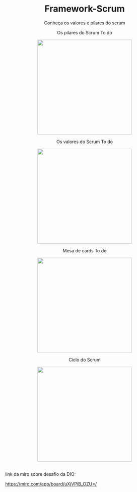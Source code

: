 <div align="center"><h1> Framework-Scrum </h1></div>

<div align="center">

Conheça os valores e pilares do scrum

Os pilares do Scrum To do

   <img src="https://user-images.githubusercontent.com/57921033/222000158-17a65200-fa95-4c29-93d4-7a8df4395afe.jpg" widht="400px" height="300px"/>

Os valores do Scrum To do

   <img src="https://user-images.githubusercontent.com/57921033/221999905-41762578-a49b-48d4-a694-0db846e546dc.jpg" widht="400px" height="300px"/>

Mesa de cards To do



   <img src="https://user-images.githubusercontent.com/57921033/222000193-500a9a56-dee9-4721-9f41-adf27912f4a9.jpg" widht="400px" height="300px"/>


 Ciclo do Scrum
 
 
   <img src="https://user-images.githubusercontent.com/57921033/222000205-9ff527ee-94a1-4476-803f-7f3f794adb04.jpg"  widht="400px" height="300px"/>

</div>
<br>


link da miro sobre desafio da DIO:

https://miro.com/app/board/uXjVPiB_OZU=/
